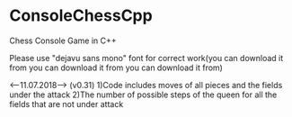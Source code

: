 # ConsoleChessCpp
Chess Console Game in C++ 

Please use "dejavu sans mono" font for correct work(you can download it from you can download it from you can download it from)
 
 <--11.07.2018--> (v0.31)
1)Code includes moves of all pieces and the fields under the attack
2)The number of possible steps of the queen for all the fields that are not under attack
